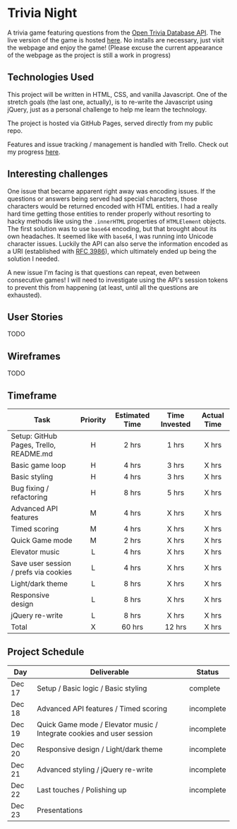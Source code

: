 # Trivia Night

A trivia game featuring questions from the [Open Trivia Database API](https://opentdb.com/api_config.php). The live version of the game is hosted [here](https://fahali.github.io/trivia_night). No installs are necessary, just visit the webpage and enjoy the game! (Please excuse the current appearance of the webpage as the project is still a work in progress)

## Technologies Used

This project will be written in HTML, CSS, and vanilla Javascript. One of the stretch goals (the last one, actually), is to re-write the Javascript using jQuery, just as a personal challenge to help me learn the technology.

The project is hosted via GitHub Pages, served directly from my public repo.

Features and issue tracking / management is handled with Trello. Check out my progress [here](https://trello.com/b/LL1B6SMi/trivia-night-seir-p1).

## Interesting challenges

One issue that became apparent right away was encoding issues. If the questions or answers being served had special characters, those characters would be returned encoded with HTML entities. I had a really hard time getting those entities to render properly without resorting to hacky methods like using the `.innerHTML` properties of `HTMLElement` objects. The first solution was to use `base64` encoding, but that brought about its own headaches. It seemed like with `base64`, I was running into Unicode character issues. Luckily the API can also serve the information encoded as a URI (established with [RFC 3986](https://www.ietf.org/rfc/rfc3986.txt)), which ultimately ended up being the solution I needed.

A new issue I'm facing is that questions can repeat, even between consecutive games! I will need to investigate using the API's session tokens to prevent this from happening (at least, until all the questions are exhausted).

## User Stories

TODO

## Wireframes

TODO

## Timeframe

| Task                                   | Priority | Estimated Time | Time Invested | Actual Time |
| -------------------------------------- | :------: | :------------: | :-----------: | :---------: |
| Setup: GitHub Pages, Trello, README.md |    H     |     2 hrs      |     1 hrs     |    X hrs    |
| Basic game loop                        |    H     |     4 hrs      |     3 hrs     |    X hrs    |
| Basic styling                          |    H     |     4 hrs      |     3 hrs     |    X hrs    |
| Bug fixing / refactoring               |    H     |     8 hrs      |     5 hrs     |    X hrs    |
| Advanced API features                  |    M     |     4 hrs      |     X hrs     |    X hrs    |
| Timed scoring                          |    M     |     4 hrs      |     X hrs     |    X hrs    |
| Quick Game mode                        |    M     |     2 hrs      |     X hrs     |    X hrs    |
| Elevator music                         |    L     |     4 hrs      |     X hrs     |    X hrs    |
| Save user session / prefs via cookies  |    L     |     4 hrs      |     X hrs     |    X hrs    |
| Light/dark theme                       |    L     |     8 hrs      |     X hrs     |    X hrs    |
| Responsive design                      |    L     |     8 hrs      |     X hrs     |    X hrs    |
| jQuery re-write                        |    L     |     8 hrs      |     X hrs     |    X hrs    |
| Total                                  |    X     |     60 hrs     |    12 hrs     |    X hrs    |

## Project Schedule

| Day    | Deliverable                                                           | Status     |
| ------ | --------------------------------------------------------------------- | ---------- |
| Dec 17 | Setup / Basic logic / Basic styling                                   | complete   |
| Dec 18 | Advanced API features / Timed scoring                                 | incomplete |
| Dec 19 | Quick Game mode / Elevator music / Integrate cookies and user session | incomplete |
| Dec 20 | Responsive design / Light/dark theme                                  | incomplete |
| Dec 21 | Advanced styling / jQuery re-write                                    | incomplete |
| Dec 22 | Last touches / Polishing up                                           | incomplete |
| Dec 23 | Presentations                                                         |
